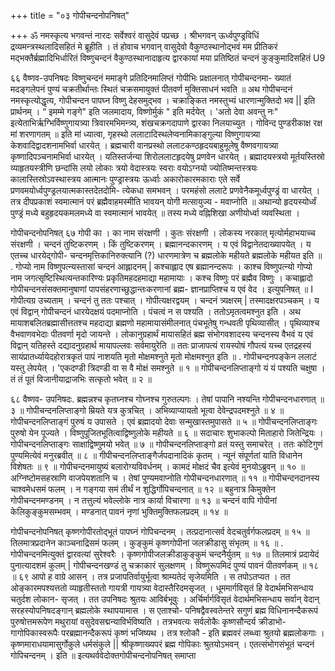 +++
title = "०३ गोपीचन्दनोपनिषत्"

+++
ॐ नमस्कृत्य भगवन्तं नारदः सर्वेश्वरं वासुदेवं पप्रच्छ । श्रीभगवन् ऊर्ध्वपुण्ड्रविधिं द्रव्यमन्त्रस्थलादिसहितं मे ब्रूहीति । तं होवाच भगवान् वासुदेवो वैकुण्ठस्थानोद्भवं मम प्रीतिकरं मद्भक्तैर्ब्रह्मादिभिर्धारितं विष्णुचन्दनं वैकुण्ठस्थानादाहृत्य द्वारकायां मया प्रतिष्ठितं चन्दनं कुङ्कुमादिसहितं 
U9 
 
६६ 
वैष्णव-उपनिषदः 
विष्णुचन्दनं ममाङ्गे प्रतिदिनमालिप्तं गोपीभिः प्रक्षालनात् गोपीचन्दनमा- ख्यातं मदङ्गलेपनं पुण्यं चक्रतीर्थान्तः स्थितं चक्रसमायुक्तं पीतवर्ण मुक्तिसाधनं भवति ॥ अथ गोपीचन्दनं नमस्कृत्योद्धृत्य, 
गोपीचन्दन पापघ्न विष्णु देहसमुद्भव । 
चक्राङ्कित नमस्तुभ्यं धारणान्मुक्तिदो भव || 
इति प्रार्थनम् । “ इमम्मे गङ्गे" इति जलमादाय, 
विष्णोर्मुकं " इति 
मर्दयेत् । 'अतो देवा अवन्तु नः" इत्येताभिर्ऋग्भिर्विष्णुगायत्र्या त्रिवारमभिमन्त्र्य, 
शंखचक्रगदापाणे द्वारका निलयाच्युत । 
गोविन्द पुण्डरीकाक्ष रक्ष मां शरणागतम् ॥ 
इति मां ध्यात्वा, गृहस्थो ललाटादिस्थलेप्वनामिकाङ्गुल्या विष्णुगायत्र्या केशवादिद्वादशनामभिर्वा धारयेत् । ब्रह्मचारी वानप्रस्थो ललाटकण्ठहृदयबाहुमूलेषु वैष्णवगायत्र्या कृष्णादिपञ्चनामभिर्वा धारयेत् । यतिस्तर्जन्या शिरोललाटहृदयेषु प्रणवेन धारयेत् । ब्रह्मादयस्त्रयो मूर्तयस्तिस्रो व्याहृतयस्त्रीणि छन्दांसि लयो लोकाः त्रयो वेदास्त्रयः स्वराः वयोऽग्नयो ज्योतिष्मन्तस्त्रयः कालास्तिस्रोऽवस्थास्त्रय आत्मानः पुण्ड्रास्त्रयः ऊर्ध्वाः अकारोकारमकाराः एते सर्वे प्रणवमयोर्ध्वपुण्ड्रलयात्मकास्तदेतदोमि- त्येकधा समभवन् । परमहंसो ललाटे प्रणवेनैकमूर्ध्वपुण्ड्रं वा धारयेत् । तत्र दीपप्रकाशं स्वमात्मानं परं ब्रह्मैवाहमस्मीति भावयन् योगी मत्सायुज्य - मवाप्नोति ॥ 
अथान्यो हृदयस्योर्ध्वं पुण्ड्रं मध्ये बहुहृदयकमलमध्ये वा स्वमात्मानं 
भावयेत् ॥ 
तस्य मध्ये वह्निशिखा अणीयोर्ध्वा व्यवस्थिता । 
 
गोपीचन्दनोपनिषत् 
६७ 
गोपी का । का नाम संरक्षणी । कुतः संरक्षणी । लोकस्य नरकात् मृत्योर्महाभयाच्च संरक्षणी । चन्दनं तुष्टिकरणम् । किं तुष्टिकरणम् । ब्रह्मानन्दकारणम् । य एवं विद्वानेतदाख्यापयेत् । य एतच्च धारयेद्गोपी- चन्दनमृत्तिकानिरुक्त्यानि (?) धारणमात्रेण च ब्रह्मलोके महीयते ब्रह्मलोके महीयत इति ॥ 
. 
गोप्यो नाम विष्णुपत्न्यस्तासां चन्दनं आह्लादनम् | कश्चाह्लाद एष ब्रह्मानन्दरूपः । काश्च विष्णुपत्न्यो गोप्यो नाम जगत्सृष्टिस्थित्यन्तकारिण्यः प्रकृतिमहदहमाद्या महामायाः । कश्च विष्णुः परं ब्रह्मैव विष्णुः । कचाह्लादो गोपीचन्दनसंसक्तमानुषाणां पापसंहरणाच्छुद्धान्तःकरणानां ब्रह्म- ज्ञानप्राप्तिश्च य एवं वेद । इत्युपनिषत् ॥ 
I 
गोपीत्यग्र उच्यताम् । चन्दनं तु ततः पश्चात् । गोपीत्यक्षरद्वयम् । चन्दनं त्र्यक्षरम् | तस्मादक्षरपञ्चकम् । य एवं विद्वान् गोपीचन्दनं धारयेदक्षयं पदमाप्नोति । पंचत्वं न स पश्यति । ततोऽमृतत्वमश्नुत इति । अथ मायाशबलितब्रह्मासीत्ततश्च महदाद्या ब्रह्मणो महामायासंमीलनात् पंचभूतेषु गन्धवती पृथिव्यासीत् । पृथिव्याश्च वैभवाणवभेदाः पीतवर्णा मृदो जायन्ते । लोकानुग्रहार्थं मायासहितं ब्रह्म संभोगवशादस्य चन्दनस्य वैभवं य एवं विद्वान् यतिहस्ते दद्यादनुग्रहार्थ मायापल्लवः सर्वमायुरेति ॥ ततः प्राजापत्यं रायस्पोषं गौपत्यं यच्च एतद्रहस्यं सायंप्रातर्ध्यायेदहोरात्रकृतं पापं नाशयति मृतो मोक्षमश्नुते मृतो मोक्षमश्नुत इति ॥ 
. 
गोपीचन्दनपङ्केन ललाटं यस्तु लेपयेत् । 
'एकदण्डी त्रिदण्डी वा स वै मोक्षं समश्नुते ॥ १ ॥ 
गोपीचन्दनलिप्ताङ्गो यं यं पश्यति चक्षुषा । 
तं तं पूतं विजानीयाद्राजभिः सत्कृतो भवेत् ॥ २ ॥ 
 
६८ 
वैष्णव- उपनिषदः. 
ब्रह्मन्नश्च कृतघ्नश्च गोघ्नश्च गुरुतल्पगः । 
तेषां पापानि नश्यन्ति गोपीचन्दनधारणात् ॥ ३ ॥ गोपीचन्दनलिप्ताङ्गो म्रियते यत्र कुत्रचित् । अभिव्याप्यायतो भूत्वा देवेन्द्रपदमश्नुते ॥ ४ ॥ गोपीचन्दनलिप्ताङ्गं पुरुषं य उपासते । 
एवं ब्रह्मादयो देवाः सन्मुखास्तमुपासते ॥ ५ ॥ गोपीचन्दनलिप्ताङ्गः पुरुषो येन पूज्यते । विष्णुपूजितभूतित्वाद्विष्णुलोके महीयते ॥ ६ ॥ सदाचारः शुभाकल्पो मिताहारो जितेन्द्रियः । गोपीचन्दनलिप्ताङ्गः साक्षाद्विष्णुमयो भवेत् ॥ ७ ॥ गोपीचन्दनलिप्ताङ्गो व्रतं यस्तु समाचरेत् । ततः कोटिगुणं पुण्यमित्येवं मनुरब्रवीत् ॥ ८ ॥ गीपीचन्दनलिप्ताङ्गैर्जपदानादिकं कृतम् । 
न्यूनं संपूर्णतां याति विधानेन विशेषतः ॥ ९ ॥ गोपीचन्दनमायुष्यं बलारोग्यविवर्धनम् । कामदं मोक्षदं चैव इत्येवं मुनयोऽब्रुवन् ॥ १० ॥ अग्निष्टोमसहस्राणि वाजपेयशतानि च । 
तेषां पुण्यमवाप्नोति गोपीचन्दनधारणात् ॥ ११ ॥ गोपीचन्दनदानस्य चाश्वमेधसमं फलम् । 
न गङ्गया समं तीर्थं न शुद्धिर्गोपिचन्दनात् ॥ १२ ॥ बहुनात्र किमुक्तेन गोपीचन्दनमण्डनम् । 
न तत्तुल्यं भवेल्लोके नात्र कार्या विचारणा ॥ १३ ॥ चन्दनं वापि गोपीनां केलिकुङ्कुमसम्भवम् । 
मण्डनात् पावनं नृणां भुक्तिमुक्तिफलप्रदम् ॥ १४ ॥ 
 
गोपीचन्दनोपनिषत् 
कृष्णगोपीरतोद्भूतं पापघ्नं गोपिचन्दनम् । तत्प्रदानात्सर्व वेदचतुर्वर्गफलप्रदम् ॥ १५ ॥ तिलमात्रप्रदानेन काञ्चनाद्रिसमं फलम् । 
कुङ्कुमं कृष्णगोपीनां जलक्रीडासु संभृतम् ॥ १६ ॥ . गोपीचन्दनमित्युक्तं द्वारवत्यां सुरेश्वरैः । कृष्णगोपीजलक्रीडाकुङ्कुमं चन्दनैर्युतम् ॥ १७ ॥ 
तिलमात्रं प्रदायेदं पुनात्यादशमं कुलम् | गोपीचन्दनखण्डं तु चक्राकारं सुलक्षणम् । 
विष्णुरूपमिदं पुण्यं पावनं पीतवर्णकम् ॥ १८ ॥ 
६९ 
आपो ह वाग्रे आसन् । तत्र प्रजापतिर्वायुर्भूत्वा श्राम्यतेदं सृजेयमिति । स तपोऽतप्यत । तत ओङ्कारमपश्यत्ततो व्याहृतीस्ततो गायत्री गायत्र्या वेदास्तैरिदमसृजत् । धूममार्गविसृतं हि वेदार्थमभिसन्धाय चतुर्दश लोकान- सृजत् । तत उपनिषदः श्रुतयः आविर्बभूवुः । अर्चिर्मार्गविसृतं वेदार्थमभिसन्धाय सर्वान् वेदान् सरहस्योपनिषदङ्गान् ब्रह्मलोके स्थापयामास । स एताश्चो- पनिषद्वैवस्वतेन्तरे सगुणं ब्रह्म विधिनानन्दैकरूपं पुरुषोत्तमरूपेण मथुरायां वसुदेवसद्मन्याविर्भविष्यति । तत्रभवत्यः सर्वलोकैः कृष्णसौन्दर्य क्रीडाभो- गागोपिकास्वरूपैः परब्रह्मानन्दैकरूपं कृष्णं भजिष्यथ । तत्र श्लोकौ - 
इति ब्रह्मवरं लब्ध्वा श्रुतयो ब्रह्मलोकगाः । कृष्णमाराधयामासुर्गोकुले धर्मसंकुले || श्रीकृष्णाख्यपरं ब्रह्म गोपिकाः श्रुतयोऽभवन् । एतत्संभोगसंभूतं चन्दनं गोपिचन्दनम् । इति ॥ 
इत्यथर्ववेदोक्तगोपीचन्दनोपनिषत् समाप्ता 
